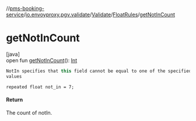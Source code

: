 //[pms-booking-service](../../../../index.md)/[io.envoyproxy.pgv.validate](../../index.md)/[Validate](../index.md)/[FloatRules](index.md)/[getNotInCount](get-not-in-count.md)

# getNotInCount

[java]\
open fun [getNotInCount](get-not-in-count.md)(): [Int](https://kotlinlang.org/api/core/kotlin-stdlib/kotlin/-int/index.html)

```kotlin
NotIn specifies that this field cannot be equal to one of the specified
values

```
`repeated float not_in = 7;`

#### Return

The count of notIn.